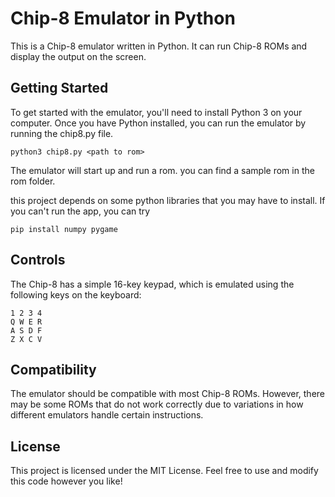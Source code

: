 # Chip-8 Emulator in Python

This is a Chip-8 emulator written in Python. It can run Chip-8 ROMs and display the output on the screen.

## Getting Started
To get started with the emulator, you'll need to install Python 3 on your computer. Once you have Python installed, you can run the emulator by running the chip8.py file.

```
python3 chip8.py <path to rom>
```
The emulator will start up and run a rom. you can find a sample rom in the rom folder.

this project depends on some python libraries that you may have to install. If you can't run the app, you can try
```
pip install numpy pygame
```
## Controls
The Chip-8 has a simple 16-key keypad, which is emulated using the following keys on the keyboard:

```
1 2 3 4
Q W E R
A S D F
Z X C V
```

## Compatibility
The emulator should be compatible with most Chip-8 ROMs. However, there may be some ROMs that do not work correctly due to variations in how different emulators handle certain instructions.

## License
This project is licensed under the MIT License. Feel free to use and modify this code however you like!
